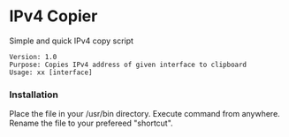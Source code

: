 # IPv4 Copier
Simple and quick IPv4 copy script
```
Version: 1.0
Purpose: Copies IPv4 address of given interface to clipboard
Usage: xx [interface]
```
### Installation
Place the file in your /usr/bin directory. Execute command from anywhere.
Rename the file to your prefereed "shortcut".
